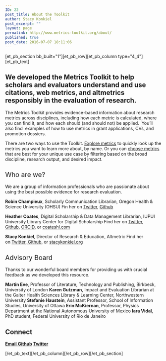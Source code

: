 ```yaml
---
ID: 22
post_title: About the Toolkit
author: Stacy Konkiel
post_excerpt: ""
layout: page
permalink: http://www.metrics-toolkit.org/about/
published: true
post_date: 2016-07-07 18:11:06
---
```

[et_pb_section bb_built="1"][et_pb_row][et_pb_column type="4_4"][et_pb_text]
<h2>We developed the Metrics Toolkit to help scholars and evaluators understand and use citations, web metrics, and altmetrics responsibly in the evaluation of research.</h2>
<span style="font-weight: 400;">The Metrics Toolkit provides evidence-based information about research metrics across disciplines, including how each metric is calculated, where you can find it, and how each should (and should not) be applied.  You’ll also find  examples of how to use metrics in grant applications, CVs, and promotion dossiers.</span>

<span style="font-weight: 400;">There are two ways to use the Toolkit. <a href="http://metrics-toolkit.org/explore-metrics">Explore metrics</a> to quickly look up the metrics you want to learn more about, by name. Or you can <a href="http://metrics-toolkit.org/choose-metrics/">choose metrics</a> that are best for your unique use case by filtering based on the broad discipline, research output, and desired impact.</span>
<h2></h2>
<h2><span style="font-weight: 400;">Who are we?</span></h2>
<span style="font-weight: 400;">We are a group of information professionals who are passionate about using the best possible evidence for research evaluation.</span>

<span style="font-weight: 400;"><strong>Robin Champieux</strong>, Scholarly Communication Librarian, Oregon Health &amp; Science University (OHSU)
Fin her on <a href="https://twitter.com/rchampieux">Twitter</a>, <a href="https://github.com/rchampieux">Github</a></span>

<span style="font-weight: 400;"><strong>Heather Coates</strong>, Digital Scholarship &amp; Data Management Librarian, IUPUI University Library Center for Digital Scholarship
Find her on <a href="https://twitter.com/iandpangurban">Twitter</a>, <a href="https://github.com/coateshl">Github</a>, </span><span style="font-weight: 400;"><a href="http://orcid.org/0000-0003-4290-6997">ORCID</a>, or </span><a href="http://coateshl.com/"><span style="font-weight: 400;">coateshl.com</span></a>

<span style="font-weight: 400;"><strong>Stacy Konkiel</strong>, Director of Research &amp; Education, Altmetric
Find her on </span><a href="http://twitter.com/skonkiel"><span style="font-weight: 400;">Twitter, </span></a><a href="https://github.com/skonkiel/"><span style="font-weight: 400;">Github,</span></a> or <a href="http://stacykonkiel.org"><span style="font-weight: 400;">stacykonkiel.org</span></a>
<h2></h2>
<h2><span style="font-weight: 400;">Advisory Board</span></h2>
<span style="font-weight: 400;">Thanks to our wonderful board members for providing us with crucial feedback as we developed this resource.</span>

<span style="font-weight: 400;"><strong>Martin Eve</strong>, Professor of Literature, Technology and Publishing, Birkbeck, University of London</span><span style="font-weight: 400;">
</span><span style="font-weight: 400;"><strong>Karen Gutzman</strong>, Impact and Evaluation Librarian at the Galter Health Sciences Library &amp; Learning Center, Northwestern University</span><span style="font-weight: 400;">
</span><span style="font-weight: 400;"><strong>Stefanie Haustein</strong>, Assistant Professor, School of Information Studies, University of Ottawa
</span><span style="font-weight: 400;"><strong>Erin McKiernan</strong>, Professor, Physics Department at the National Autonomous University of Mexico
</span><span style="font-weight: 400;"><strong>Iara Vidal</strong>, PhD student, Federal University of Rio de Janeiro</span>
<h2></h2>
<h2>Connect</h2>
<span style="font-weight: 400;"><a href="mailto:metricstoolkit@gmail.com"><strong>Email</strong>
</a></span><strong><a href="https://github.com/Metrics-Toolkit/Metrics-Toolkit">Github</a></strong>
<strong><a href="https://twitter.com/Metrics_Toolkit">Twitter</a></strong>

[/et_pb_text][/et_pb_column][/et_pb_row][/et_pb_section]